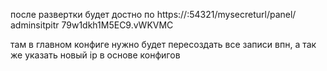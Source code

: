 после развертки будет достно по 
https://<ip>:54321/mysecreturl/panel/
adminsitpitr
79w1dkh1M5EC9.vWKVMC

там в главном конфиге нужно будет пересоздать все записи впн, а так же указать новый ip в основе конфигов